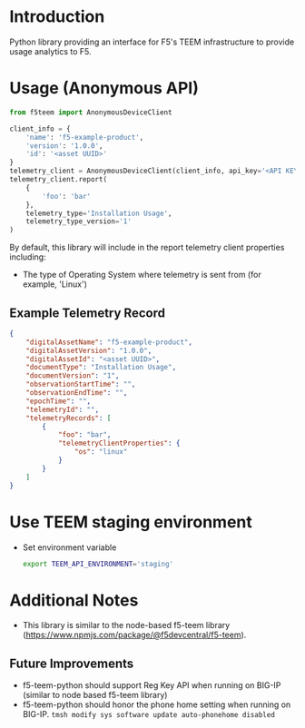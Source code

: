 # Introduction

Python library providing an interface for F5's TEEM infrastructure to provide usage analytics to F5.

# Usage (Anonymous API)

```python
from f5teem import AnonymousDeviceClient

client_info = {
    'name': 'f5-example-product',
    'version': '1.0.0',
    'id': '<asset UUID>'
}
telemetry_client = AnonymousDeviceClient(client_info, api_key='<API KEY>')
telemetry_client.report(
    {
        'foo': 'bar'
    },
    telemetry_type='Installation Usage',
    telemetry_type_version='1'
)
```

By default, this library will include in the report telemetry client properties including:

- The type of Operating System where telemetry is sent from (for example, 'Linux')

## Example Telemetry Record

```json
{
    "digitalAssetName": "f5-example-product",
    "digitalAssetVersion": "1.0.0",
    "digitalAssetId": "<asset UUID>",
    "documentType": "Installation Usage",
    "documentVersion": "1",
    "observationStartTime": "",
    "observationEndTime": "",
    "epochTime": "",
    "telemetryId": "",
    "telemetryRecords": [
        {
            "foo": "bar",
            "telemetryClientProperties": {
                "os": "linux"
            }
        }
    ]
}
```

# Use TEEM staging environment

- Set environment variable
    ```bash
    export TEEM_API_ENVIRONMENT='staging'
    ```

# Additional Notes

- This library is similar to the node-based f5-teem library (https://www.npmjs.com/package/@f5devcentral/f5-teem).

## Future Improvements

- f5-teem-python should support Reg Key API when running on BIG-IP (similar to node based f5-teem library)
- f5-teem-python should honor the phone home setting when running on BIG-IP. `tmsh modify sys software update auto-phonehome disabled`
